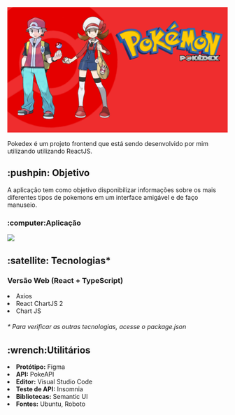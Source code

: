 <img src="./src/images/Cover.png" /> 

Pokedex é um projeto frontend que está sendo desenvolvido por mim utilizando utilizando ReactJS.

<h2><strong>:pushpin: Objetivo</strong></h2>

A aplicação tem como objetivo disponibilizar informações sobre os mais diferentes tipos de pokemons em um interface amigável e de faço manuseio.

<h3>:computer:Aplicação</h3>
<img src="./src/images/App.gif" /> 

<h2><strong>:satellite: Tecnologias*</strong></h2>
<h3>Versão Web (React + TypeScript)</h3>
<li>Axios</li>
<li>React ChartJS 2</li>
<li>Chart JS</li>

<h6>* Para verificar as outras tecnologias, acesse o package.json</h6>

<h2><strong>:wrench:Utilitários</strong></h2>
<li><strong>Protótipo:</strong> Figma</li>
<li><strong>API:</strong> PokeAPI</li>
<li><strong>Editor:</strong> Visual Studio Code</li>
<li><strong>Teste de API:</strong> Insomnia</li>
<li><strong>Bibliotecas:</strong> Semantic UI</li>
<li><strong>Fontes:</strong> Ubuntu, Roboto</li>
